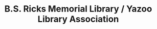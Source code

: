 ---
layout: repo
title: "B.S. Ricks Memorial Library / Yazoo Library Association"
id: 23792
permalink: repos/23792/
---